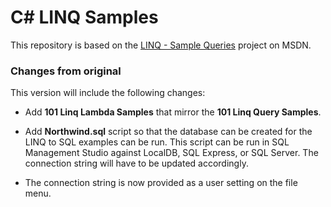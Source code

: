 # C# LINQ Samples

This repository is based on the [LINQ - Sample Queries](https://code.msdn.microsoft.com/LINQ-Sample-Queries-13a42a54?SRC=VSIDE) project on MSDN.

### Changes from original
This version will include the following changes:

* Add **101 Linq Lambda Samples** that mirror the **101 Linq Query Samples**.

* Add **Northwind.sql** script so that the database can be created for the LINQ to SQL examples can be run.  This script can be run in SQL Management Studio against LocalDB, SQL Express, or SQL Server.  The connection string will have to be updated accordingly.

* The connection string is now provided as a user setting on the file menu.